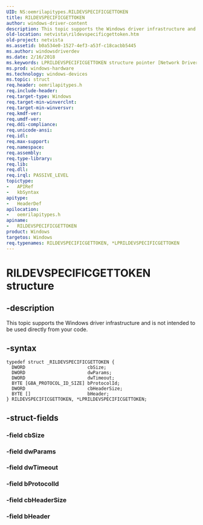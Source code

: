 ```yaml
---
UID: NS:oemrilapitypes.RILDEVSPECIFICGETTOKEN
title: RILDEVSPECIFICGETTOKEN
author: windows-driver-content
description: This topic supports the Windows driver infrastructure and is not intended to be used directly from your code.
old-location: netvista\rildevspecificgettoken.htm
old-project: netvista
ms.assetid: b0a534e0-1527-4ef3-a53f-c18cacbb5445
ms.author: windowsdriverdev
ms.date: 2/16/2018
ms.keywords: LPRILDEVSPECIFICGETTOKEN structure pointer [Network Drivers Starting with Windows Vista], netvista.rildevspecificgettoken, *LPRILDEVSPECIFICGETTOKEN, LPRILDEVSPECIFICGETTOKEN, RILDEVSPECIFICGETTOKEN, RILDEVSPECIFICGETTOKEN structure [Network Drivers Starting with Windows Vista], oemrilapitypes/LPRILDEVSPECIFICGETTOKEN, oemrilapitypes/RILDEVSPECIFICGETTOKEN
ms.prod: windows-hardware
ms.technology: windows-devices
ms.topic: struct
req.header: oemrilapitypes.h
req.include-header: 
req.target-type: Windows
req.target-min-winverclnt: 
req.target-min-winversvr: 
req.kmdf-ver: 
req.umdf-ver: 
req.ddi-compliance: 
req.unicode-ansi: 
req.idl: 
req.max-support: 
req.namespace: 
req.assembly: 
req.type-library: 
req.lib: 
req.dll: 
req.irql: PASSIVE_LEVEL
topictype:
-	APIRef
-	kbSyntax
apitype:
-	HeaderDef
apilocation:
-	oemrilapitypes.h
apiname:
-	RILDEVSPECIFICGETTOKEN
product: Windows
targetos: Windows
req.typenames: RILDEVSPECIFICGETTOKEN, *LPRILDEVSPECIFICGETTOKEN
---
```


# RILDEVSPECIFICGETTOKEN structure


## -description


This topic supports the Windows driver infrastructure and is not intended to be used directly from your code.


## -syntax


````
typedef struct _RILDEVSPECIFICGETTOKEN {
  DWORD                       cbSize;
  DWORD                       dwParams;
  DWORD                       dwTimeout;
  BYTE [GBA_PROTOCOL_ID_SIZE] bProtocolId;
  DWORD                       cbHeaderSize;
  BYTE []                     bHeader;
} RILDEVSPECIFICGETTOKEN, *LPRILDEVSPECIFICGETTOKEN;
````


## -struct-fields




### -field cbSize


### -field dwParams


### -field dwTimeout


### -field bProtocolId


### -field cbHeaderSize


### -field bHeader

